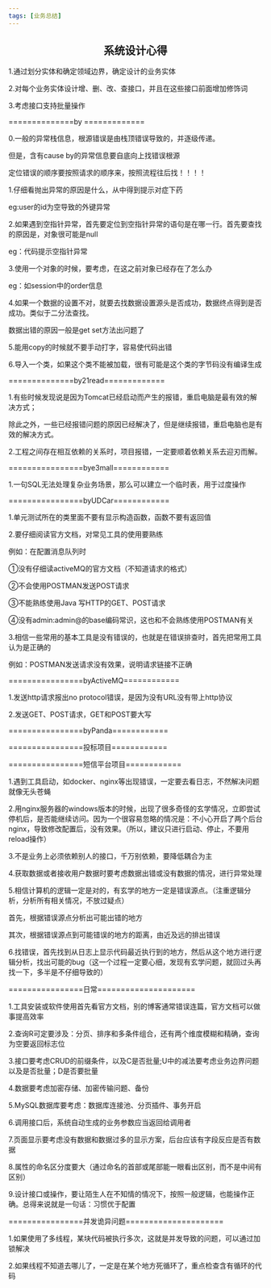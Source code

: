 ```yaml
---
tags: [业务总结]
---
```

## <center>系统设计心得</center>

1.通过划分实体和确定领域边界，确定设计的业务实体

2.对每个业务实体设计增、删、改、查接口，并且在这些接口前面增加修饰词

3.考虑接口支持批量操作

==============by =============

0.一般的异常栈信息，根源错误是由栈顶错误导致的，并逐级传递。

但是，含有cause by的异常信息要自底向上找错误根源

定位错误的顺序要按照请求的顺序来，按照流程往后找！！！！

1.仔细看抛出异常的原因是什么，从中得到提示对症下药 

eg:user的id为空导致的外键异常

2.如果遇到空指针异常，首先要定位到空指针异常的语句是在哪一行。首先要查找的原因是，对象很可能是null

eg：代码提示空指针异常

3.使用一个对象的时候，要考虑，在这之前对象已经存在了怎么办

eg：如session中的order信息

4.如果一个数据的设置不对，就要去找数据设置源头是否成功，数据终点得到是否成功。类似于二分法查找。

数据出错的原因一般是get set方法出问题了

5.能用copy的时候就不要手动打字，容易使代码出错

6.导入一个类，如果这个类不能被加载，很有可能是这个类的字节码没有编译生成

==============by21read=============

1.有些时候发现说是因为Tomcat已经启动而产生的报错，重启电脑是最有效的解决方式；

除此之外，一些已经报错问题的原因已经解决了，但是继续报错，重启电脑也是有效的解决方式。

2.工程之间存在相互依赖的关系时，项目报错，一定要顺着依赖关系去迎刃而解。

================bye3mall============

1.一句SQL无法处理复杂业务场景，那么可以建立一个临时表，用于过度操作

================byUDCar============

1.单元测试所在的类里面不要有显示构造函数，函数不要有返回值

2.要仔细阅读官方文档，对常见工具的使用要熟练

例如：在配置消息队列时

①没有仔细读activeMQ的官方文档（不知道请求的格式）

②不会使用POSTMAN发送POST请求

③不能熟练使用Java 写HTTP的GET、POST请求

④没有admin:admin@的base编码常识，这也和不会熟练使用POSTMAN有关

3.相信一些常用的基本工具是没有错误的，也就是在错误排查时，首先把常用工具认为是正确的

例如：POSTMAN发送请求没有效果，说明请求链接不正确

================byActiveMQ============

1.发送http请求报出no protocol错误，是因为没有URL没有带上http协议

2.发送GET、POST请求，GET和POST要大写

================byPanda============

================投标项目============

================短信平台项目============

1.遇到工具启动，如docker、nginx等出现错误，一定要去看日志，不然解决问题就像无头苍蝇

2.用nginx服务器的windows版本的时候，出现了很多奇怪的玄学情况，立即尝试停机后，是否能继续访问。因为一个很容易忽略的情况是：不小心开启了两个后台nginx，导致修改配置后，没有效果。（所以，建议只进行启动、停止，不要用reload操作）

3.不是业务上必须依赖别人的接口，千万别依赖，要降低耦合为主

4.获取数据或者接收用户数据时要考虑数据出错或没有数据的情况，进行异常处理

5.相信计算机的逻辑一定是对的，有玄学的地方一定是错误源点。（注重逻辑分析，分析所有相关情况，不放过疑点）

首先，根据错误源点分析出可能出错的地方

其次，根据错误源点到可能错误的地方的距离，由近及远的排出错误

6.找错误，首先找到从日志上显示代码最近执行到的地方，然后从这个地方进行逻辑分析，找出可能的bug（这一个过程一定要心细，发现有玄学问题，就回过头再找一下，多半是不仔细导致的）

================日常=====================

1.工具安装或软件使用首先看官方文档，别的博客通常错误连篇，官方文档可以做事提高效率

2.查询R可定要涉及：分页、排序和多条件组合，还有两个维度模糊和精确，查询为空要返回标志位

3.接口要考虑CRUD的前缀条件，以及C是否批量;U中的减法要考虑业务边界问题以及是否批量；D是否要批量

4.数据要考虑加密存储、加密传输问题、备份

5.MySQL数据库要考虑：数据库连接池、分页插件、事务开启

6.调用接口后，系统自动生成的业务参数应当返回给调用者

7.页面显示要考虑没有数据和数据过多的显示方案，后台应该有字段反应是否有数据

8.属性的命名区分度要大（通过命名的首部或尾部能一眼看出区别，而不是中间有区别）

9.设计接口或操作，要让陌生人在不知情的情况下，按照一般逻辑，也能操作正确。总得来说就是一句话：习惯优于配置

================并发诡异问题=====================

1.如果使用了多线程，某块代码被执行多次，这就是并发导致的问题，可以通过加锁解决

2.如果线程不知道去哪儿了，一定是在某个地方死循环了，重点检查含有循环的代码